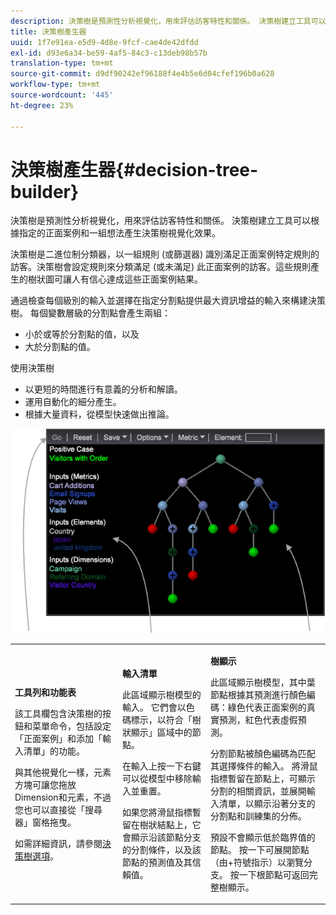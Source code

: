 ```yaml
---
description: 決策樹是預測性分析視覺化，用來評估訪客特性和關係。 決策樹建立工具可以根據指定的正面案例和一組想法產生決策樹視覺化效果。
title: 決策樹產生器
uuid: 1f7e91ea-e5d9-4d8e-9fcf-cae4de42dfdd
exl-id: d93e6a34-be59-4af5-84c3-c13deb98b57b
translation-type: tm+mt
source-git-commit: d9df90242ef96188f4e4b5e6d04cfef196b0a628
workflow-type: tm+mt
source-wordcount: '445'
ht-degree: 23%

---
```


# 決策樹產生器{#decision-tree-builder}

決策樹是預測性分析視覺化，用來評估訪客特性和關係。 決策樹建立工具可以根據指定的正面案例和一組想法產生決策樹視覺化效果。

決策樹是二進位制分類器，以一組規則 (或篩選器) 識別滿足正面案例特定規則的訪客。決策樹會設定規則來分類滿足 (或未滿足) 此正面案例的訪客。這些規則產生的樹狀圖可讓人有信心達成這些正面案例結果。

通過檢查每個級別的輸入並選擇在指定分割點提供最大資訊增益的輸入來構建決策樹。 每個變數層級的分割點會產生兩組：

* 小於或等於分割點的值，以及
* 大於分割點的值。

使用決策樹

* 以更短的時間進行有意義的分析和解讀。
* 運用自動化的細分產生。
* 根據大量資料，從模型快速做出推論。

![](assets/decision_tree_parts.png)

<table id="table_FCC5D63EF8A843D79B2338BD951025EA"> 
 <tbody> 
  <tr> 
   <td colname="col1"> <p><b>工具列和功能表</b> </p> <p>該工具欄包含決策樹的按鈕和菜單命令，包括設定「正面案例」和添加「輸入清單」的功能。 </p> <p>與其他視覺化一樣，<span class="uicontrol">元素</span>方塊可讓您拖放Dimension和元素，不過您也可以直接從「搜尋器」窗格拖曳。 </p> <p>如需詳細資訊，請參閱<a href="../../../../home/c-get-started/c-analysis-vis/c-decision-trees/c-decision-trees-menu.md#concept-bfc4e80651a243d3966cc770b205606c">決策樹選項</a>。 </p> </td> 
   <td colname="col2"> <p><b>輸入清單</b> </p> <p>此區域顯示樹模型的輸入。 它們會以色碼標示，以符合「樹狀顯示」區域中的節點。 </p> <p>在輸入上按一下右鍵可以從模型中移除輸入並重置。 </p> <p>如果您將滑鼠指標暫留在樹狀結點上，它會顯示沿該節點分支的分割條件，以及該節點的預測值及其信賴值。 </p> </td> 
   <td colname="col3"> <p><b>樹顯示</b> </p> <p>此區域顯示樹模型，其中葉節點根據其預測進行顏色編碼：綠色代表正面案例的真實預測，紅色代表虛假預測。 </p> <p>分割節點被顏色編碼為匹配其選擇條件的輸入。 將滑鼠指標暫留在節點上，可顯示分割的相關資訊，並展開輸入清單，以顯示沿著分支的分割點和訓練集的分佈。 </p> <p>預設不會顯示低於臨界值的節點。 按一下可展開節點（由+符號指示）以瀏覽分支。 按一下根節點可返回完整樹顯示。 </p> </td> 
  </tr> 
 </tbody> 
</table>

<!-- <a id="section_E800327344194A6DBF37F273D8462E2A"></a> -->
